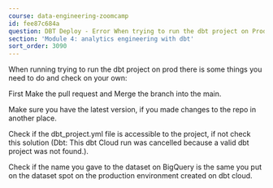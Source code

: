```yaml
---
course: data-engineering-zoomcamp
id: fee87c684a
question: DBT Deploy - Error When trying to run the dbt project on Prod
section: 'Module 4: analytics engineering with dbt'
sort_order: 3090
---
```


When running trying to run the dbt project on prod there is some things you need to do and check on your own:

First Make the pull request and Merge the branch into the main.

Make sure you have the latest version, if you made changes to the repo in another place.

Check if the dbt_project.yml file is accessible to the project, if not check this solution (Dbt: This dbt Cloud run was cancelled because a valid dbt project was not found.).

Check if the name you gave to the dataset on BigQuery is the same you put on the dataset spot on the production environment created on dbt cloud.

